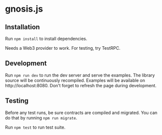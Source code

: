 # gnosis.js

## Installation

Run `npm install` to install dependencies.

Needs a Web3 provider to work. For testing, try TestRPC.

## Development

Run `npm run dev` to run the dev server and serve the examples. The library source will be continuously recompiled. Examples will be available on http://localhost:8080. Don't forget to refresh the page during development.

## Testing

Before any test runs, be sure contracts are compiled and migrated. You can do that by running `npm run migrate`.

Run `npm test` to run test suite.
